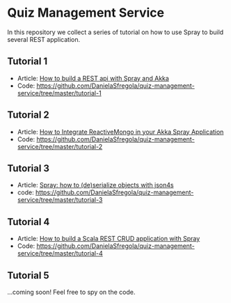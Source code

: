 # Quiz Management Service
In this repository we collect a series of tutorial on how to use Spray to build several REST application.

## Tutorial 1
- Article: <a href="http://danielasfregola.com/2015/02/23/how-to-build-a-rest-api-with-spray/" target="_blank">How to build a REST api with Spray and Akka</a>
- Code: <a href="https://github.com/DanielaSfregola/quiz-management-service/tree/master/tutorial-1" target="_blank">https://github.com/DanielaSfregola/quiz-management-service/tree/master/tutorial-1</a>

## Tutorial 2
- Article: <a href="http://danielasfregola.com/2015/03/16/how-to-integrate-reactivemongo-in-your-akka-spray-application/" target="_blank">How to Integrate ReactiveMongo in your Akka Spray Application</a>
- Code: <a href="https://github.com/DanielaSfregola/quiz-management-service/tree/master/tutorial-2" target="_blank">https://github.com/DanielaSfregola/quiz-management-service/tree/master/tutorial-2</a>

## Tutorial 3
- Article: <a href="http://danielasfregola.com/2015/08/17/spray-how-to-deserialize-entities-with-json4s/" target="_blank">Spray: how to (de)serialize objects with json4s</a>
- code: <a href="https://github.com/DanielaSfregola/quiz-management-service/tree/master/tutorial-3" target="_blank" target="_blank">https://github.com/DanielaSfregola/quiz-management-service/tree/master/tutorial-3</a>

## Tutorial 4
- Article: <a href="http://danielasfregola.com/2015/11/23/how-to-build-a-scala-rest-crud-application-with-spray/" target="_blank">How to build a Scala REST CRUD application with Spray</a>
- Code: <a href="https://github.com/DanielaSfregola/quiz-management-service/tree/master/tutorial-4" target="_blank">https://github.com/DanielaSfregola/quiz-management-service/tree/master/tutorial-4</a>

## Tutorial 5
...coming soon! Feel free to spy on the code.

